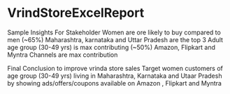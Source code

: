 # VrindStoreExcelReport
Sample Insights For Stakeholder
Women are ore likely to buy compared to men (~65%)
Maharashtra, karnataka and Uttar Pradesh are the top 3
Adult age group (30-49 yrs) is max contributing (~50%)
Amazon, Flipkart and Myntra Channels are max contribution

Final Conclusion to improve vrinda store sales
Target women customers of age group (30-49 yrs) living in Maharashtra, Karnataka and Utaar Pradesh by showing ads/offers/coupons available on Amazon , Flipkart and Myntra
